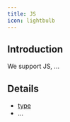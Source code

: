 ```yaml
---
title: JS
icon: lightbulb
---
```


## Introduction

We support JS, ...

## Details

- [type](type.md)
- ...   
